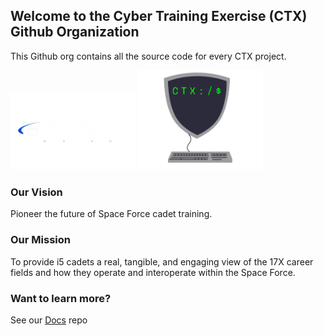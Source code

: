 ## Welcome to the Cyber Training Exercise (CTX) Github Organization

This Github org contains all the source code for every CTX project.

<img src="./i5_logo.png" alt="CTX Logo" width="200">
<img src="./ctx_logo.png" alt="CTX Logo" width="200">

### Our Vision

Pioneer the future of Space Force cadet training.

### Our Mission

To provide i5 cadets a real, tangible, and engaging view of the 17X career fields and how they operate and interoperate within the Space Force.

### Want to learn more?

See our [Docs](https://github.com/CyberTrainingExercise/Docs/blob/master/readme.md) repo
